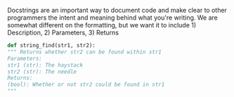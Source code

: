 Docstrings are an important way to document code and
make clear to other programmers the intent and meaning
behind what you're writing. We are somewhat different
on the formatting, but we want it to include 1)
Description, 2) Parameters, 3) Returns



```python
def string_find(str1, str2):
""" Returns whether str2 can be found within str1
Parameters:
str1 (str): The haystack
str2 (str): The needle
Returns:
(bool): Whether or not str2 could be found in str1
"""
```

